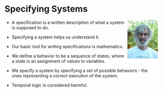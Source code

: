 Specifying Systems
==================
<img src="img/Leslie_Lamport.jpg" style="float: right;" width="100"/>

- A specification is a written description of what a system is supposed to do.

- Specifying a system helps us understand it.

- Our basic tool for writing specifications is mathematics.

- We define a behavior to be a sequence of states, where a state is an assignment of values to variables.

- We specify a system by specifying a set of possible behaviors - the ones representing a correct execution of the system.

- Temporal logic is considered harmful.
